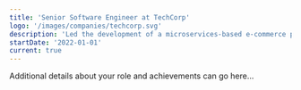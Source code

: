 ```yaml
---
title: 'Senior Software Engineer at TechCorp'
logo: '/images/companies/techcorp.svg'
description: 'Led the development of a microservices-based e-commerce platform serving 1M+ users. Improved system performance by 40% through optimization and caching strategies. Mentored junior developers and implemented CI/CD pipelines.'
startDate: '2022-01-01'
current: true
---
```


Additional details about your role and achievements can go here...
